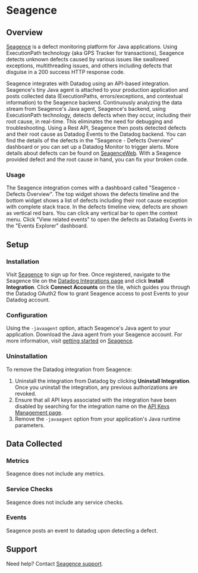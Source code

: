 # Seagence

## Overview

[Seagence][1] is a defect monitoring platform for Java applications. Using ExecutionPath technology (aka GPS Tracker for transactions), Seagence detects unknown defects caused by various issues like swallowed exceptions, multithreading issues, and others including defects that disguise in a 200 success HTTP response code.

Seagence integrates with Datadog using an API-based integration. Seagence's tiny Java agent is attached to your production application and posts collected data (ExecutionPaths, errors/exceptions, and contextual information) to the Seagence backend. Continuously analyzing the data stream from Seagence's Java agent, Seagence's backend, using ExecutionPath technology, detects defects when they occur, including their root cause, in real-time. This eliminates the need for debugging and troubleshooting. Using a Rest API, Seagence then posts detected defects and their root cause as Datadog Events to the Datadog backend. You can find the details of the defects in the "Seagence - Defects Overview" dashboard or you can set up a Datadog Monitor to trigger alerts. More details about defects can be found on [SeagenceWeb][2]. With a Seagence provided defect and the root cause in hand, you can fix your broken code.

### Usage

The Seagence integration comes with a dashboard called "Seagence - Defects Overview". The top widget shows the defects timeline and the bottom widget shows a list of defects including their root cause exception with complete stack trace. In the defects timeline view, defects are shown as vertical red bars. You can click any vertical bar to open the context menu. Click "View related events" to open the defects as Datadog Events in the "Events Explorer" dashboard.

## Setup

### Installation

Visit [Seagence][1] to sign up for free. Once registered, navigate to the Seagence tile on the [Datadog Integrations page][5] and click **Install Integration**. Click **Connect Accounts** on the tile, which guides you through the Datadog OAuth2 flow to grant Seagence access to post Events to your Datadog account.

### Configuration

Using the `-javaagent` option, attach Seagence's Java agent to your application. Download the Java agent from your Seagence account. For more information, visit [getting started][3] on [Seagence][1].

### Uninstallation

To remove the Datadog integration from Seagence:
1. Uninstall the integration from Datadog by clicking **Uninstall Integration**. Once you uninstall the integration, any previous authorizations are revoked.
2. Ensure that all API keys associated with the integration have been disabled by searching for the integration name on the [API Keys Management page][6].
3. Remove the `-javaagent` option from your application's Java runtime parameters.


## Data Collected

### Metrics

Seagence does not include any metrics.

### Service Checks

Seagence does not include any service checks.

### Events

Seagence posts an event to datadog upon detecting a defect.

## Support

Need help? Contact [Seagence support][4].


[1]: https://www.seagence.com
[2]: https://app.seagence.com/SeagenceWeb/
[3]: https://seagence.com/product/getting-started/
[4]: mailto:info@seagence.com
[5]: https://app.datadoghq.com/integrations
[6]: https://app.datadoghq.com/organization-settings/api-keys

